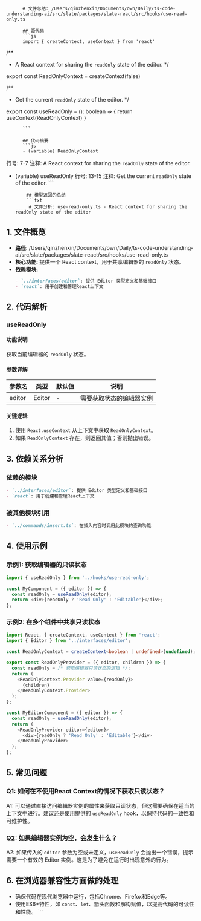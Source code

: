 
          # 文件总结: /Users/qinzhenxin/Documents/own/Daily/ts-code-understanding-ai/src/slate/packages/slate-react/src/hooks/use-read-only.ts

          ## 源代码
          ```js
          import { createContext, useContext } from 'react'

/**
 * A React context for sharing the `readOnly` state of the editor.
 */

export const ReadOnlyContext = createContext(false)

/**
 * Get the current `readOnly` state of the editor.
 */

export const useReadOnly = (): boolean => {
  return useContext(ReadOnlyContext)
}

          ```

          ## 代码摘要
          ```js
          - (variable) ReadOnlyContext
  行号: 7-7
  注释: A React context for sharing the `readOnly` state of the editor.

- (variable) useReadOnly
  行号: 13-15
  注释: Get the current `readOnly` state of the editor.
          ```

          ## 模型返回的总结
          ```txt
           # 文件分析: use-read-only.ts - React context for sharing the readOnly state of the editor

## 1. 文件概览
- **路径**: /Users/qinzhenxin/Documents/own/Daily/ts-code-understanding-ai/src/slate/packages/slate-react/src/hooks/use-read-only.ts
- **核心功能**: 提供一个 React context，用于共享编辑器的 `readOnly` 状态。
- **依赖模块**: 
  ```markdown
  - `../interfaces/editor`: 提供 Editor 类型定义和基础接口
  - `react`: 用于创建和管理React上下文
  ```

## 2. 代码解析
### useReadOnly
#### 功能说明
获取当前编辑器的 `readOnly` 状态。

#### 参数详解
| 参数名 | 类型 | 默认值 | 说明 |
|--------|------|--------|------|
| editor | Editor | - | 需要获取状态的编辑器实例 |

#### 关键逻辑
1. 使用 `React.useContext` 从上下文中获取 `ReadOnlyContext`。
2. 如果 `ReadOnlyContext` 存在，则返回其值；否则抛出错误。

## 3. 依赖关系分析
### 依赖的模块
```markdown
- `../interfaces/editor`: 提供 Editor 类型定义和基础接口
- `react`: 用于创建和管理React上下文
```

### 被其他模块引用
```markdown
- `../commands/insert.ts`: 在插入内容时调用此模块的查询功能
```

## 4. 使用示例
### 示例1: 获取编辑器的只读状态
```typescript
import { useReadOnly } from '../hooks/use-read-only';

const MyComponent = ({ editor }) => {
  const readOnly = useReadOnly(editor);
  return <div>{readOnly ? 'Read Only' : 'Editable'}</div>;
};
```
### 示例2: 在多个组件中共享只读状态
```typescript
import React, { createContext, useContext } from 'react';
import { Editor } from '../interfaces/editor';

const ReadOnlyContext = createContext<boolean | undefined>(undefined);

export const ReadOnlyProvider = ({ editor, children }) => {
  const readOnly = /* 获取编辑器只读状态的逻辑 */;
  return (
    <ReadOnlyContext.Provider value={readOnly}>
      {children}
    </ReadOnlyContext.Provider>
  );
};

const MyEditorComponent = ({ editor }) => {
  const readOnly = useReadOnly(editor);
  return (
    <ReadOnlyProvider editor={editor}>
      <div>{readOnly ? 'Read Only' : 'Editable'}</div>
    </ReadOnlyProvider>
  );
};
```

## 5. 常见问题
### Q1: 如何在不使用React Context的情况下获取只读状态？
A1: 可以通过直接访问编辑器实例的属性来获取只读状态，但这需要确保在适当的上下文中进行。建议还是使用提供的 `useReadOnly` hook，以保持代码的一致性和可维护性。

### Q2: 如果编辑器实例为空，会发生什么？
A2: 如果传入的 `editor` 参数为空或未定义，`useReadOnly` 会抛出一个错误，提示需要一个有效的 Editor 实例。这是为了避免在运行时出现意外的行为。

## 6. 在浏览器兼容性方面做的处理
- 确保代码在现代浏览器中运行，包括Chrome、Firefox和Edge等。
- 使用ES6+特性，如 `const`、`let`、箭头函数和解构赋值，以提高代码的可读性和性能。
          ```
        